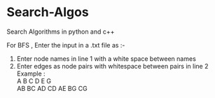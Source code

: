 # Search-Algos
Search Algorithms in python and c++

For BFS , Enter the input in a .txt file as :-
1. Enter node names in line 1 with a white space between names
2. Enter edges as node pairs with whitespace between pairs in line 2\
    Example :\
        A B C D E G\
        AB BC AD CD AE BG CG


